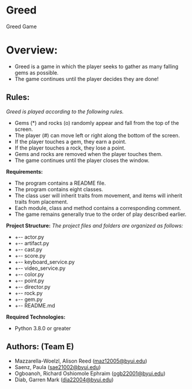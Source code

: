 # Greed
Greed Game 
# **Overview:**

- Greed is a game in which the player seeks to gather as many falling gems as possible.
- The game continues until the player decides they are done!

## **Rules:**

_Greed is played according to the following rules._

- Gems (\*) and rocks (o) randomly appear and fall from the top of the screen.
- The player (#) can move left or right along the bottom of the screen.
- If the player touches a gem, they earn a point.
- If the player touches a rock, they lose a point.
- Gems and rocks are removed when the player touches them.
- The game continues until the player closes the window.

**Requirements:**

- The program contains a README file.
- The program contains eight classes.
- The class user will inherit traits from movement, and items will inherit traits from placement.
- Each module, class and method contains a corresponding comment.
- The game remains generally true to the order of play described earlier.

**Project Structure:**
_The project files and folders are organized as follows:_

- +-- actor.py 
- +-- artifact.py 
- +-- cast.py 
- +-- score.py 
- +-- keyboard_service.py 
- +-- video_service.py 
- +-- color.py 
- +-- point.py 
- +-- director.py 
- +-- rock.py 
- +-- gem.py 
- +-- README.md 

**Required Technologies:**

- Python 3.8.0 or greater

## **Authors: (Team E)**

- Mazzarella-Woelzl, Alison Reed (maz12005@byui.edu)
- Saenz, Paula (sae21002@byui.edu)
- Ogboanoh, Richard Oshiomole Ephraim (ogb22001@byui.edu)
- Diab, Garren Mark (dia22004@byui.edu)
